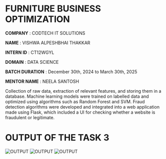 # FURNITURE BUSINESS OPTIMIZATION

**COMPANY** : CODTECH IT SOLUTIONS

**NAME** : VISHWA ALPESHBHAI THAKKAR

**INTERN ID** : CT12WGYL

**DOMAIN** : DATA SCIENCE

**BATCH DURATION** :  December 30th, 2024 to March 30th, 2025

**MENTOR NAME** : NEELA SANTOSH

Collection of raw data, extraction of relevant features, and storing them in a database. Machine learning models were trained on labelled data and optimized using algorithms such as 
Random Forest and SVM. Fraud detection algorithms were developed and integrated into a web application made using Flask, which included a UI for checking whether a website is fraudulent or legitimate.

# OUTPUT OF THE TASK 3
![OUTPUT](https://github.com/user-attachments/assets/f8059e3e-f5ed-4c90-b34d-69ced4e79d0c)
![OUTPUT](https://github.com/user-attachments/assets/2ef946d2-6759-41fa-97df-075cd7847ea3)
![OUTPUT](https://github.com/user-attachments/assets/54b92e5e-97fa-4a02-a0a3-73100621415c)
